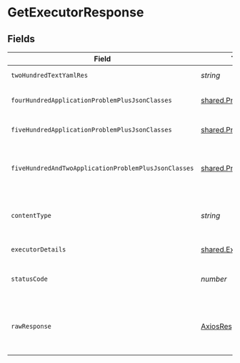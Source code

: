 # GetExecutorResponse


## Fields

| Field                                                            | Type                                                             | Required                                                         | Description                                                      |
| ---------------------------------------------------------------- | ---------------------------------------------------------------- | ---------------------------------------------------------------- | ---------------------------------------------------------------- |
| `twoHundredTextYamlRes`                                          | *string*                                                         | :heavy_minus_sign:                                               | successful operation                                             |
| `fourHundredApplicationProblemPlusJsonClasses`                   | [shared.Problem](../../models/shared/problem.md)[]               | :heavy_minus_sign:                                               | problem with input for CRD generation                            |
| `fiveHundredApplicationProblemPlusJsonClasses`                   | [shared.Problem](../../models/shared/problem.md)[]               | :heavy_minus_sign:                                               | problem with getting executor data                               |
| `fiveHundredAndTwoApplicationProblemPlusJsonClasses`             | [shared.Problem](../../models/shared/problem.md)[]               | :heavy_minus_sign:                                               | problem with communicating with kubernetes cluster               |
| `contentType`                                                    | *string*                                                         | :heavy_check_mark:                                               | HTTP response content type for this operation                    |
| `executorDetails`                                                | [shared.ExecutorDetails](../../models/shared/executordetails.md) | :heavy_minus_sign:                                               | successful operation                                             |
| `statusCode`                                                     | *number*                                                         | :heavy_check_mark:                                               | HTTP response status code for this operation                     |
| `rawResponse`                                                    | [AxiosResponse](https://axios-http.com/docs/res_schema)          | :heavy_minus_sign:                                               | Raw HTTP response; suitable for custom response parsing          |